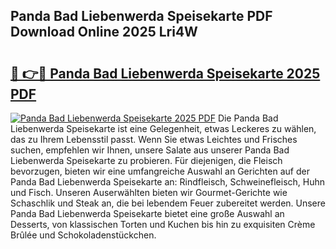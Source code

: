 ## Panda Bad Liebenwerda Speisekarte PDF Download Online 2025 Lri4W

# <h2><a href="http://gcdpygn.nevu.top/?p=Panda+Bad+Liebenwerda+Speisekarte">🔗 👉🔴 Panda Bad Liebenwerda Speisekarte 2025 PDF</a></h2>

[![Panda Bad Liebenwerda Speisekarte 2025 PDF](https://i.imgur.com/dBaPXMq.png)](http://gcdpygn.nevu.top/?p=Panda+Bad+Liebenwerda+Speisekarte)
Die Panda Bad Liebenwerda Speisekarte ist eine Gelegenheit, etwas Leckeres zu wählen, das zu Ihrem Lebensstil passt. Wenn Sie etwas Leichtes und Frisches suchen, empfehlen wir Ihnen, unsere Salate aus unserer Panda Bad Liebenwerda Speisekarte zu probieren. Für diejenigen, die Fleisch bevorzugen, bieten wir eine umfangreiche Auswahl an Gerichten auf der Panda Bad Liebenwerda Speisekarte an: Rindfleisch, Schweinefleisch, Huhn und Fisch. Unseren Auserwählten bieten wir Gourmet-Gerichte wie Schaschlik und Steak an, die bei lebendem Feuer zubereitet werden. Unsere Panda Bad Liebenwerda Speisekarte bietet eine große Auswahl an Desserts, von klassischen Torten und Kuchen bis hin zu exquisiten Crème Brûlée und Schokoladenstückchen.
